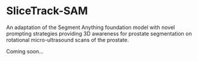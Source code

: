 # SliceTrack-SAM
An adaptation of the Segment Anything foundation model with novel prompting strategies providing 3D awareness for prostate segmentation on rotational micro-ultrasound scans of the prostate.

Coming soon...
